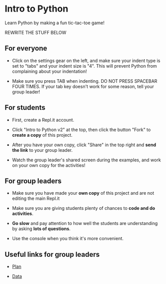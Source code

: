 # Intro to Python

Learn Python by making a fun tic-tac-toe game!


REWRITE THE STUFF BELOW

## For everyone

 - Click on the settings gear on the left, and make sure your indent type is set to "tabs" and your indent size is "4". This will prevent Python from complaining about your indentation!

 - Make sure you press TAB when indenting. DO NOT PRESS SPACEBAR FOUR TIMES. If your tab key doesn't work for some reason, tell your group leader!


## For students

 - First, create a Repl.it account.

 - Click "Intro to Python v2" at the top, then click the button "Fork" to **create a copy** of this project.
 
 - After you have your own copy, click "Share" in the top right and **send the link** to your group leader.

 - Watch the group leader's shared screen during the examples, and work on your own copy for the activities!


## For group leaders

 - Make sure you have made your **own copy** of this project and are not editing the main Repl.it

 - Make sure you are giving students plenty of chances to **code and do activities**.

 - **Go slow** and pay attention to how well the students are understanding by asking **lots of questions**.

 - Use the console when you think it's more convenient.
 

## Useful links for group leaders

 - [Plan](https://docs.google.com/document/d/1nT-JA9hkJkWmAp9FuDlEd1q61aab3DMOioprgXF0e0M/edit?usp=sharing)

 - [Data](https://docs.google.com/spreadsheets/d/1_9oxVn-_6h0tNTME-m3UxhoDzE4jW03NurIo2buTmlY/edit?usp=sharing)


